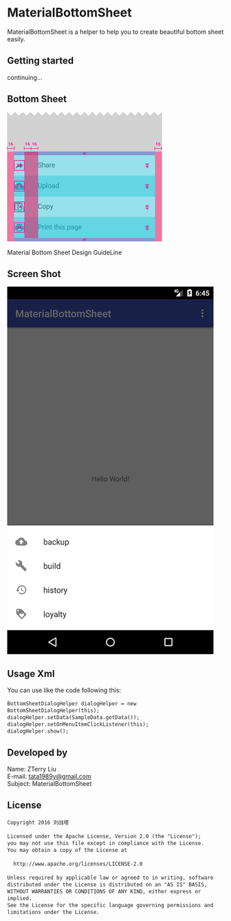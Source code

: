 # MaterialBottomSheet
MaterialBottomSheet is a helper to help you to create beautiful bottom sheet easily.

Getting started
---------------
continuing...

Bottom Sheet
-----------
![](https://github.com/liuzhanta/MaterialBottomSheet/blob/master/components-bottomsheets-content-actionsheet_08_large_mdpi.png)

Material Bottom Sheet Design GuideLine

Screen Shot
-----------
![](https://github.com/liuzhanta/MaterialBottomSheet/blob/master/Screenshot.png) 

Usage Xml
---------
You can use like the code following this:

    BottomSheetDialogHelper dialogHelper = new BottomSheetDialogHelper(this);
    dialogHelper.setData(SampleData.getData());
    dialogHelper.setOnMenuItemClickListener(this);
    dialogHelper.show();
    
Developed by
------------
Name: ZTerry Liu  
E-mail: tata1989y@gmail.com  
Subject: MaterialBottomSheet 
 
License
---------

    Copyright 2016 刘战塔
    
    Licensed under the Apache License, Version 2.0 (the "License");
    you may not use this file except in compliance with the License.
    You may obtain a copy of the License at
 
      http://www.apache.org/licenses/LICENSE-2.0
 
    Unless required by applicable law or agreed to in writing, software
    distributed under the License is distributed on an "AS IS" BASIS,
    WITHOUT WARRANTIES OR CONDITIONS OF ANY KIND, either express or implied.
    See the License for the specific language governing permissions and
    limitations under the License.      